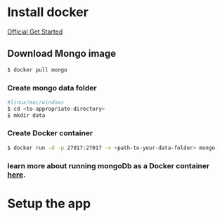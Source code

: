 # Install docker
[Official Get Started](https://www.docker.com/get-started)

## Download Mongo image
```bash 
$ docker pull mongo
```
### Create mongo data folder
```bash
#linux/mac/windows
$ cd <to-appropriate-directory>
$ mkdir data
```

### Create Docker container
```bash
$ docker run -d -p 27017:27017 -v <path-to-your-data-folder> mongo
```

### learn more about running mongoDb as a Docker container [here](https://www.thachmai.info/2015/04/30/running-mongodb-container/). 


# Setup the app
